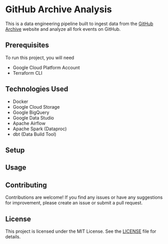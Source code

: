 # GitHub Archive Analysis
This is a data engineering pipeline built to ingest data from the [GitHub Archive](https://www.gharchive.org/) website and analyze all fork events on GitHub.

## Prerequisites
To run this project, you will need
* Google Cloud Platform Account
* Terraform CLI

## Technologies Used
* Docker
* Google Cloud Storage
* Google BigQuery
* Google Data Studio
* Apache Airflow
* Apache Spark (Dataproc)
* dbt (Data Build Tool)

## Setup

## Usage

## Contributing
Contributions are welcome! If you find any issues or have any suggestions for improvement, please create an issue or submit a pull request.

## License
This project is licensed under the MIT License. See the [LICENSE](https://github.com/kprakhar27/GitHub-Archive-Analysis/blob/main/LICENSE) file for details.